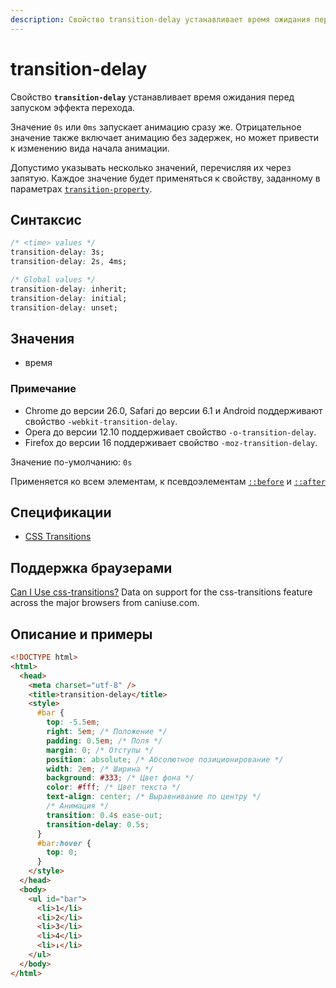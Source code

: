 ```yaml
---
description: Свойство transition-delay устанавливает время ожидания перед запуском эффекта перехода
---
```


# transition-delay

Свойство **`transition-delay`** устанавливает время ожидания перед запуском эффекта перехода.

Значение `0s` или `0ms` запускает анимацию сразу же. Отрицательное значение также включает анимацию без задержек, но может привести к изменению вида начала анимации.

Допустимо указывать несколько значений, перечисляя их через запятую. Каждое значение будет применяться к свойству, заданному в параметрах [`transition-property`](transition-property.md).

## Синтаксис

```css
/* <time> values */
transition-delay: 3s;
transition-delay: 2s, 4ms;

/* Global values */
transition-delay: inherit;
transition-delay: initial;
transition-delay: unset;
```

## Значения

- время

### Примечание

- Chrome до версии 26.0, Safari до версии 6.1 и Android поддерживают свойство `-webkit-transition-delay`.
- Opera до версии 12.10 поддерживает свойство `-o-transition-delay`.
- Firefox до версии 16 поддерживает свойство `-moz-transition-delay`.

Значение по-умолчанию: `0s`

Применяется ко всем элементам, к псевдоэлементам [`::before`](::before.md) и [`::after`](::after.md)

## Спецификации

- [CSS Transitions](http://dev.w3.org/csswg/css-transitions/#transition-delay)

## Поддержка браузерами

<p class="ciu_embed" data-feature="css-transitions" data-periods="future_1,current,past_1,past_2">
  <a href="http://caniuse.com/#feat=css-transitions">Can I Use css-transitions?</a> Data on support for the css-transitions feature across the major browsers from caniuse.com.
</p>

## Описание и примеры

```html
<!DOCTYPE html>
<html>
  <head>
    <meta charset="utf-8" />
    <title>transition-delay</title>
    <style>
      #bar {
        top: -5.5em;
        right: 5em; /* Положение */
        padding: 0.5em; /* Поля */
        margin: 0; /* Отступы */
        position: absolute; /* Абсолютное позиционирование */
        width: 2em; /* Ширина */
        background: #333; /* Цвет фона */
        color: #fff; /* Цвет текста */
        text-align: center; /* Выравнивание по центру */
        /* Анимация */
        transition: 0.4s ease-out;
        transition-delay: 0.5s;
      }
      #bar:hover {
        top: 0;
      }
    </style>
  </head>
  <body>
    <ul id="bar">
      <li>1</li>
      <li>2</li>
      <li>3</li>
      <li>4</li>
      <li>↓</li>
    </ul>
  </body>
</html>
```
